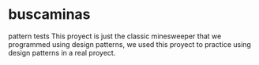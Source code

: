 # buscaminas
pattern tests
This proyect is just the classic minesweeper that we programmed using design patterns, we used this proyect to practice using
design patterns in a real proyect.
